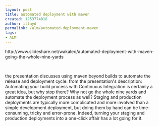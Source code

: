 ```yaml
---
layout: post
title: automated deployment with maven
created: 1253774018
author: ittayd
permalink: /alm/automated-deployment-maven
tags:
- ALM
---
```

<p>http://www.slideshare.net/wakaleo/automated-deployment-with-maven-going-the-whole-nine-yards</p>
<p>&nbsp;</p>
<p>the presentation discusses using maven beyond builds to automate the release and deployment cycle. from the presentation's description: Automating your build process with Continuous Integration is certainly a great idea, but why stop there? Why not go the whole nine yards and automate the deployment process as well? Staging and production deployments are typically more complicated and more involved than a simple development deployment, but doing them by hand can be time-consuming, tricky and error-prone. Indeed, turning your staging and production deployments into a one-click affair has a lot going for it.</p>
